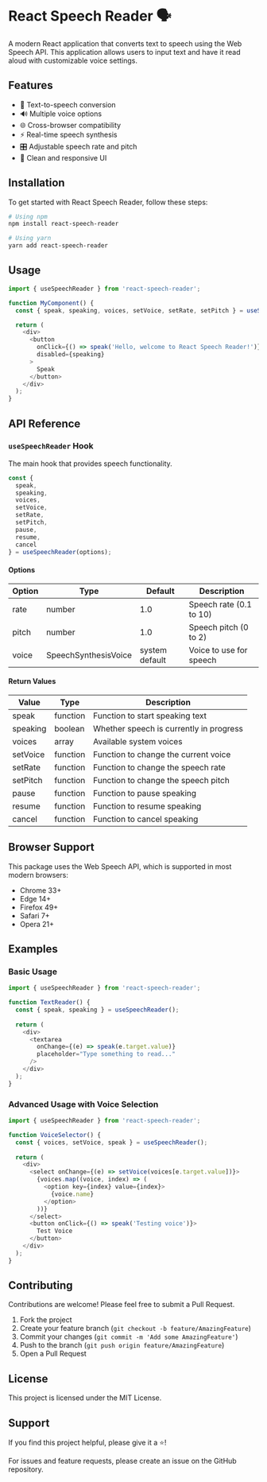 # React Speech Reader 🗣️

A modern React application that converts text to speech using the Web Speech API. This application allows users to input text and have it read aloud with customizable voice settings.

## Features

- 🎯 Text-to-speech conversion
- 🔊 Multiple voice options
- 🌐 Cross-browser compatibility
- ⚡ Real-time speech synthesis
- 🎛️ Adjustable speech rate and pitch
- 🎨 Clean and responsive UI

## Installation

To get started with React Speech Reader, follow these steps:

```bash
# Using npm
npm install react-speech-reader

# Using yarn
yarn add react-speech-reader
```

## Usage

```typescript
import { useSpeechReader } from 'react-speech-reader';

function MyComponent() {
  const { speak, speaking, voices, setVoice, setRate, setPitch } = useSpeechReader();

  return (
    <div>
      <button 
        onClick={() => speak('Hello, welcome to React Speech Reader!')}
        disabled={speaking}
      >
        Speak
      </button>
    </div>
  );
}
```

## API Reference

### `useSpeechReader` Hook

The main hook that provides speech functionality.

```typescript
const {
  speak,
  speaking,
  voices,
  setVoice,
  setRate,
  setPitch,
  pause,
  resume,
  cancel
} = useSpeechReader(options);
```

#### Options

| Option    | Type   | Default | Description                                |
|-----------|--------|---------|-------------------------------------------|
| rate      | number | 1.0     | Speech rate (0.1 to 10)                   |
| pitch     | number | 1.0     | Speech pitch (0 to 2)                     |
| voice     | SpeechSynthesisVoice | system default | Voice to use for speech |

#### Return Values

| Value     | Type     | Description                                      |
|-----------|----------|--------------------------------------------------|
| speak     | function | Function to start speaking text                  |
| speaking  | boolean  | Whether speech is currently in progress          |
| voices    | array    | Available system voices                          |
| setVoice  | function | Function to change the current voice            |
| setRate   | function | Function to change the speech rate              |
| setPitch  | function | Function to change the speech pitch             |
| pause     | function | Function to pause speaking                      |
| resume    | function | Function to resume speaking                     |
| cancel    | function | Function to cancel speaking                     |

## Browser Support

This package uses the Web Speech API, which is supported in most modern browsers:

- Chrome 33+
- Edge 14+
- Firefox 49+
- Safari 7+
- Opera 21+

## Examples

### Basic Usage

```typescript
import { useSpeechReader } from 'react-speech-reader';

function TextReader() {
  const { speak, speaking } = useSpeechReader();
  
  return (
    <div>
      <textarea 
        onChange={(e) => speak(e.target.value)}
        placeholder="Type something to read..."
      />
    </div>
  );
}
```

### Advanced Usage with Voice Selection

```typescript
import { useSpeechReader } from 'react-speech-reader';

function VoiceSelector() {
  const { voices, setVoice, speak } = useSpeechReader();
  
  return (
    <div>
      <select onChange={(e) => setVoice(voices[e.target.value])}>
        {voices.map((voice, index) => (
          <option key={index} value={index}>
            {voice.name}
          </option>
        ))}
      </select>
      <button onClick={() => speak('Testing voice')}>
        Test Voice
      </button>
    </div>
  );
}
```

## Contributing

Contributions are welcome! Please feel free to submit a Pull Request.

1. Fork the project
2. Create your feature branch (`git checkout -b feature/AmazingFeature`)
3. Commit your changes (`git commit -m 'Add some AmazingFeature'`)
4. Push to the branch (`git push origin feature/AmazingFeature`)
5. Open a Pull Request

## License

This project is licensed under the MIT License.

## Support

If you find this project helpful, please give it a ⭐️!

For issues and feature requests, please create an issue on the GitHub repository.
